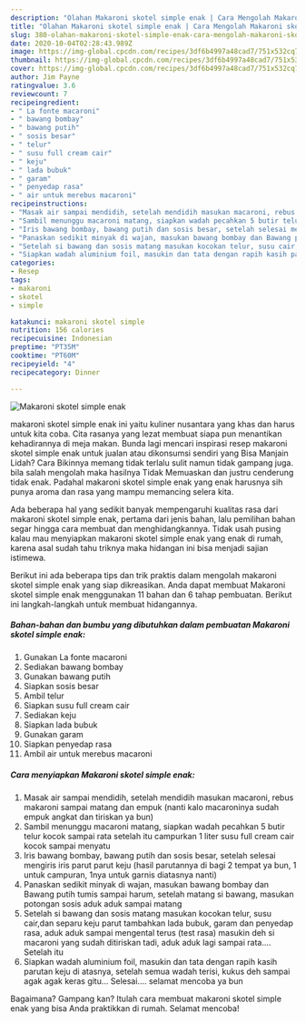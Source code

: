 ```yaml
---
description: "Olahan Makaroni skotel simple enak | Cara Mengolah Makaroni skotel simple enak Yang Lezat"
title: "Olahan Makaroni skotel simple enak | Cara Mengolah Makaroni skotel simple enak Yang Lezat"
slug: 380-olahan-makaroni-skotel-simple-enak-cara-mengolah-makaroni-skotel-simple-enak-yang-lezat
date: 2020-10-04T02:28:43.989Z
image: https://img-global.cpcdn.com/recipes/3df6b4997a48cad7/751x532cq70/makaroni-skotel-simple-enak-foto-resep-utama.jpg
thumbnail: https://img-global.cpcdn.com/recipes/3df6b4997a48cad7/751x532cq70/makaroni-skotel-simple-enak-foto-resep-utama.jpg
cover: https://img-global.cpcdn.com/recipes/3df6b4997a48cad7/751x532cq70/makaroni-skotel-simple-enak-foto-resep-utama.jpg
author: Jim Payne
ratingvalue: 3.6
reviewcount: 7
recipeingredient:
- " La fonte macaroni"
- " bawang bombay"
- " bawang putih"
- " sosis besar"
- " telur"
- " susu full cream cair"
- " keju"
- " lada bubuk"
- " garam"
- " penyedap rasa"
- " air untuk merebus macaroni"
recipeinstructions:
- "Masak air sampai mendidih, setelah mendidih masukan macaroni, rebus makaroni sampai matang dan empuk (nanti kalo macaroninya sudah empuk angkat dan tiriskan ya bun)"
- "Sambil menunggu macaroni matang, siapkan wadah pecahkan 5 butir telur kocok sampai rata setelah itu campurkan 1 liter susu full cream cair kocok sampai menyatu"
- "Iris bawang bombay, bawang putih dan sosis besar, setelah selesai mengiris iris parut parut keju (hasil parutannya di bagi 2 tempat ya bun, 1 untuk campuran, 1nya untuk garnis diatasnya nanti)"
- "Panaskan sedikit minyak di wajan, masukan bawang bombay dan Bawang putih tumis sampai harum, setelah matang si bawang, masukan potongan sosis aduk aduk sampai matang"
- "Setelah si bawang dan sosis matang masukan kocokan telur, susu cair,dan separu keju parut tambahkan lada bubuk, garam dan penyedap rasa, aduk aduk sampai mengental terus (test rasa) masukin deh si macaroni yang sudah ditiriskan tadi, aduk aduk lagi sampai rata.... Setelah itu"
- "Siapkan wadah aluminium foil, masukin dan tata dengan rapih kasih parutan keju di atasnya, setelah semua wadah terisi, kukus deh sampai agak agak keras gitu... Selesai.... selamat mencoba ya bun"
categories:
- Resep
tags:
- makaroni
- skotel
- simple

katakunci: makaroni skotel simple 
nutrition: 156 calories
recipecuisine: Indonesian
preptime: "PT35M"
cooktime: "PT60M"
recipeyield: "4"
recipecategory: Dinner

---
```



![Makaroni skotel simple enak](https://img-global.cpcdn.com/recipes/3df6b4997a48cad7/751x532cq70/makaroni-skotel-simple-enak-foto-resep-utama.jpg)


makaroni skotel simple enak ini yaitu kuliner nusantara yang khas dan harus untuk kita coba. Cita rasanya yang lezat membuat siapa pun menantikan kehadirannya di meja makan.
Bunda lagi mencari inspirasi resep makaroni skotel simple enak untuk jualan atau dikonsumsi sendiri yang Bisa Manjain Lidah? Cara Bikinnya memang tidak terlalu sulit namun tidak gampang juga. bila salah mengolah maka hasilnya Tidak Memuaskan dan justru cenderung tidak enak. Padahal makaroni skotel simple enak yang enak harusnya sih punya aroma dan rasa yang mampu memancing selera kita.



Ada beberapa hal yang sedikit banyak mempengaruhi kualitas rasa dari makaroni skotel simple enak, pertama dari jenis bahan, lalu pemilihan bahan segar hingga cara membuat dan menghidangkannya. Tidak usah pusing kalau mau menyiapkan makaroni skotel simple enak yang enak di rumah, karena asal sudah tahu triknya maka hidangan ini bisa menjadi sajian istimewa.


Berikut ini ada beberapa tips dan trik praktis dalam mengolah makaroni skotel simple enak yang siap dikreasikan. Anda dapat membuat Makaroni skotel simple enak menggunakan 11 bahan dan 6 tahap pembuatan. Berikut ini langkah-langkah untuk membuat hidangannya.

<!--inarticleads1-->

##### Bahan-bahan dan bumbu yang dibutuhkan dalam pembuatan Makaroni skotel simple enak:

1. Gunakan  La fonte macaroni
1. Sediakan  bawang bombay
1. Gunakan  bawang putih
1. Siapkan  sosis besar
1. Ambil  telur
1. Siapkan  susu full cream cair
1. Sediakan  keju
1. Siapkan  lada bubuk
1. Gunakan  garam
1. Siapkan  penyedap rasa
1. Ambil  air untuk merebus macaroni




<!--inarticleads2-->

##### Cara menyiapkan Makaroni skotel simple enak:

1. Masak air sampai mendidih, setelah mendidih masukan macaroni, rebus makaroni sampai matang dan empuk (nanti kalo macaroninya sudah empuk angkat dan tiriskan ya bun)
1. Sambil menunggu macaroni matang, siapkan wadah pecahkan 5 butir telur kocok sampai rata setelah itu campurkan 1 liter susu full cream cair kocok sampai menyatu
1. Iris bawang bombay, bawang putih dan sosis besar, setelah selesai mengiris iris parut parut keju (hasil parutannya di bagi 2 tempat ya bun, 1 untuk campuran, 1nya untuk garnis diatasnya nanti)
1. Panaskan sedikit minyak di wajan, masukan bawang bombay dan Bawang putih tumis sampai harum, setelah matang si bawang, masukan potongan sosis aduk aduk sampai matang
1. Setelah si bawang dan sosis matang masukan kocokan telur, susu cair,dan separu keju parut tambahkan lada bubuk, garam dan penyedap rasa, aduk aduk sampai mengental terus (test rasa) masukin deh si macaroni yang sudah ditiriskan tadi, aduk aduk lagi sampai rata.... Setelah itu
1. Siapkan wadah aluminium foil, masukin dan tata dengan rapih kasih parutan keju di atasnya, setelah semua wadah terisi, kukus deh sampai agak agak keras gitu... Selesai.... selamat mencoba ya bun




Bagaimana? Gampang kan? Itulah cara membuat makaroni skotel simple enak yang bisa Anda praktikkan di rumah. Selamat mencoba!
